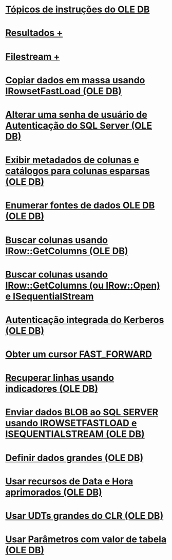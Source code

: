 # [Tópicos de instruções do OLE DB](ole-db-how-to-topics.md)

# [Resultados +](../../relational-databases/native-client-ole-db-how-to/results/processing-results-how-to-topics-ole-db.md)
# [Filestream +](../../relational-databases/native-client-ole-db-how-to/filestream/filestream-and-ole-db.md)

# [Copiar dados em massa usando IRowsetFastLoad (OLE DB)](bulk-copy-data-using-irowsetfastload-ole-db.md)
# [Alterar uma senha de usuário de Autenticação do SQL Server (OLE DB)](change-a-sql-server-authentication-user-password-ole-db.md)
# [Exibir metadados de colunas e catálogos para colunas esparsas (OLE DB)](display-column-and-catalog-metadata-for-sparse-columns-ole-db.md)
# [Enumerar fontes de dados OLE DB (OLE DB)](enumerate-ole-db-data-sources-ole-db.md)
# [Buscar colunas usando IRow::GetColumns (OLE DB)](fetch-columns-using-irow-getcolumns-ole-db.md)
# [Buscar colunas usando IRow::GetColumns (ou IRow::Open) e ISequentialStream](fetch-columns-using-irow-getcolumns-or-irow-open-and-isequentialstream.md)
# [Autenticação integrada do Kerberos (OLE DB)](integrated-kerberos-authentication-ole-db.md)
# [Obter um cursor FAST_FORWARD](obtain-a-fast-forward-cursor.md)
# [Recuperar linhas usando indicadores (OLE DB)](retrieve-rows-using-bookmarks-ole-db.md)
# [Enviar dados BLOB ao SQL SERVER usando IROWSETFASTLOAD e ISEQUENTIALSTREAM (OLE DB)](send-blob-data-to-sql-server-using-irowsetfastload-and-isequentialstream-ole-db.md)
# [Definir dados grandes (OLE DB)](set-large-data-ole-db.md)
# [Usar recursos de Data e Hora aprimorados (OLE DB)](use-enhanced-date-and-time-features-ole-db.md)
# [Usar UDTs grandes do CLR (OLE DB)](use-large-clr-udts-ole-db.md)
# [Usar Parâmetros com valor de tabela (OLE DB)](use-table-valued-parameters-ole-db.md)
